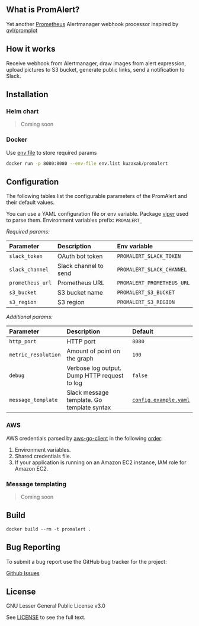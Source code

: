 ## What is PromAlert?
Yet another [Prometheus](https://prometheus.io/) Alertmanager webhook processor inspired by [qvl/promplot](https://github.com/qvl/promplot)

## How it works 
Receive webhook from Alertmanager, draw images from alert expression, upload pictures to S3 bucket, generate public links, send a notification to Slack. 

## Installation

### Helm chart

> Coming soon

### Docker 

Use [env file](https://docs.docker.com/engine/reference/commandline/run/#set-environment-variables--e---env---env-file) to store required params
```bash
docker run -p 8080:8080 --env-file env.list kuzaxak/promalert
```

## Configuration
The following tables list the configurable parameters of the PromAlert and their default values.

You can use a YAML configuration file or env variable. Package [viper](https://github.com/spf13/viper) used to parse them.
Environment variables prefix: `PROMALERT_`

*Required params:*

| Parameter        | Description           | Env variable               |
|:-----------------|:----------------------|:---------------------------|
| `slack_token`    | OAuth bot token       | `PROMALERT_SLACK_TOKEN`    |
| `slack_channel`  | Slack channel to send | `PROMALERT_SLACK_CHANNEL`  |
| `prometheus_url` | Prometheus URL        | `PROMALERT_PROMETHEUS_URL` |
| `s3_bucket`      | S3 bucket name        | `PROMALERT_S3_BUCKET`      |
| `s3_region`      | S3 region             | `PROMALERT_S3_REGION`      |

*Additional params:*

| Parameter           | Description                                  | Default                                          |
|:--------------------|:---------------------------------------------|:-------------------------------------------------|
| `http_port`         | HTTP port                                    | `8080`                                           |
| `metric_resolution` | Amount of point on the graph                 | `100`                                            |
| `debug`             | Verbose log output. Dump HTTP request to log | `false`                                          |
| `message_template`  | Slack message template. Go template syntax   | [`config.example.yaml`](config.example.yaml#L11) |

### AWS
AWS credentials parsed by [aws-go-client](https://github.com/aws/aws-sdk-go) in the following [order](https://docs.aws.amazon.com/sdk-for-go/v1/developer-guide/configuring-sdk.html):
1. Environment variables.
1. Shared credentials file.
1. If your application is running on an Amazon EC2 instance, IAM role for Amazon EC2.

### Message templating

> Coming soon

## Build 
```
docker build --rm -t promalert .
```

## Bug Reporting

To submit a bug report use the GitHub bug tracker for the project:

[Github Issues](https://github.com/kuzaxak/promalert/issues)

## License

GNU Lesser General Public License v3.0

See [LICENSE](LICENSE) to see the full text.